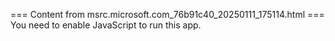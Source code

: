 === Content from msrc.microsoft.com_76b91c40_20250111_175114.html ===
You need to enable JavaScript to run this app.
